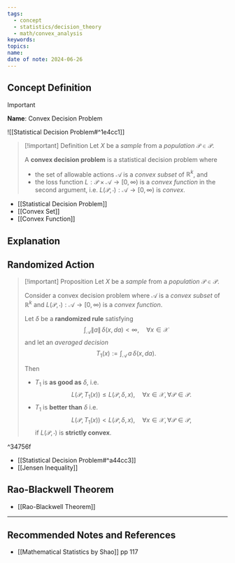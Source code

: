 ```yaml
---
tags:
  - concept
  - statistics/decision_theory
  - math/convex_analysis
keywords: 
topics: 
name: 
date of note: 2024-06-26
---
```


## Concept Definition

>[!important]
>**Name**: Convex Decision Problem

![[Statistical Decision Problem#^1e4cc1]]

>[!important] Definition
>Let $X$ be a *sample* from a *population* $\mathcal{P} \in \mathscr{P}$. 
>
>A **convex decision problem** is a statistical decision problem where 
>- the set of allowable actions $\mathcal{A}$ is a *convex subset* of $\mathbb{R}^k$, and
>- the loss function $L: \mathscr{P} \times \mathcal{A} \to [0, \infty)$ is a *convex function* in the second argument, i.e. $L(\mathcal{P}, \cdot): \mathcal{A} \to [0, \infty)$ is *convex*.

- [[Statistical Decision Problem]]
- [[Convex Set]]
- [[Convex Function]]


## Explanation


## Randomized Action

>[!important] Proposition
>Let $X$ be a *sample* from a *population* $\mathcal{P} \in \mathscr{P}$. 
>
>Consider a convex decision problem where $\mathcal{A}$ is a *convex subset* of $\mathbb{R}^k$ and $L(\mathcal{P}, \cdot): \mathcal{A} \to [0, \infty)$ is a *convex function*.
>
>Let $\delta$ be a **randomized rule** satisfying $$\int_{\mathcal{A}}\lVert a \rVert\, \delta(x, da) < \infty, \quad \forall x\in \mathcal{X}$$ and let an *averaged decision* $$T_{1}(x) := \int_{\mathcal{A}}\,a\,\delta(x, da).$$
>
>Then 
>- $T_{1}$ is **as good as** $\delta$, i.e. $$L(\mathcal{P}, T_{1}(x)) \le L(\mathcal{P}, \delta, x),\quad \forall x\in \mathcal{X}, \, \forall \mathcal{P}\in \mathscr{P}.$$
>-  $T_{1}$ is **better than** $\delta$ i.e. $$L(\mathcal{P}, T_{1}(x)) < L(\mathcal{P}, \delta, x),\quad \forall x\in \mathcal{X}, \, \forall \mathcal{P}\in \mathscr{P},$$  if $L(\mathcal{P}, \cdot)$ is **strictly convex**.

^34756f

- [[Statistical Decision Problem#^a44cc3]]
- [[Jensen Inequality]]

## Rao-Blackwell Theorem

- [[Rao-Blackwell Theorem]]



-----------
##  Recommended Notes and References





- [[Mathematical Statistics by Shao]] pp 117